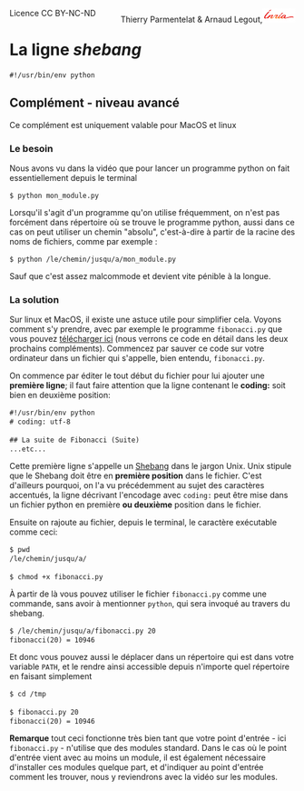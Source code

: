 
<span style="float:left;">Licence CC BY-NC-ND</span><span style="float:right;">Thierry Parmentelat &amp; Arnaud Legout,<img src="media/inria-25.png" style="display:inline"></span><br/>

# La ligne *shebang*

    #!/usr/bin/env python

## Complément - niveau avancé

Ce complément est uniquement valable pour MacOS et linux

### Le besoin

Nous avons vu dans la vidéo que pour lancer un programme python on fait essentiellement depuis le terminal

    $ python mon_module.py

Lorsqu'il s'agit d'un programme qu'on utilise fréquemment, on n'est pas forcément dans répertoire où se trouve le programme python, aussi dans ce cas on peut utiliser un chemin "absolu", c'est-à-dire à partir de la racine des noms de fichiers, comme par exemple&nbsp;:

    $ python /le/chemin/jusqu/a/mon_module.py

Sauf que c'est assez malcommode et devient vite pénible à la longue.

### La solution

Sur linux et MacOS, il existe une astuce utile pour simplifier cela. Voyons comment s'y prendre, avec par exemple le programme `fibonacci.py` que vous pouvez [télécharger ici](data/fibonacci.py) (nous verrons ce code en détail dans les deux prochains compléments). Commencez par sauver ce code sur votre ordinateur dans un fichier qui s'appelle, bien entendu, `fibonacci.py`.

On commence par éditer le tout début du fichier pour lui ajouter une **première ligne**; il faut faire attention que la ligne contenant le **coding:** soit bien en deuxième position:

    #!/usr/bin/env python
    # coding: utf-8
    
    ## La suite de Fibonacci (Suite)
    ...etc...

Cette première ligne s'appelle un [Shebang](http://en.wikipedia.org/wiki/Shebang_%28Unix%29) dans le jargon Unix. Unix stipule que le Shebang doit être en **première position** dans le fichier. C'est d'ailleurs pourquoi, on l'a vu précédemment au sujet des caractères accentués, la ligne décrivant l'encodage avec `coding:` peut être mise dans un fichier python en première **ou deuxième** position dans le fichier.

Ensuite on rajoute au fichier, depuis le terminal, le caractère exécutable comme ceci:

    $ pwd
    /le/chemin/jusqu/a/

    $ chmod +x fibonacci.py

À partir de là vous pouvez utiliser le fichier `fibonacci.py` comme une commande, sans avoir à mentionner `python`, qui sera invoqué au travers du shebang.

    $ /le/chemin/jusqu/a/fibonacci.py 20
    fibonacci(20) = 10946

Et donc vous pouvez aussi le déplacer dans un répertoire qui est dans votre variable `PATH`, et le rendre ainsi accessible depuis n'importe quel répertoire en faisant simplement

    $ cd /tmp

    $ fibonacci.py 20
    fibonacci(20) = 10946

**Remarque** tout ceci fonctionne très bien tant que votre point d'entrée - ici `fibonacci.py` - n'utilise que des modules standard. Dans le cas où le point d'entrée vient avec au moins un module, il est également nécessaire d'installer ces modules quelque part, et d'indiquer au point d'entrée comment les trouver, nous y reviendrons avec la vidéo sur les modules.
